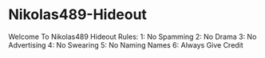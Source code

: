 # Nikolas489-Hideout
Welcome To Nikolas489 Hideout
Rules:
1: No Spamming
2: No Drama
3: No Advertising
4: No Swearing
5: No Naming Names
6: Always Give Credit
